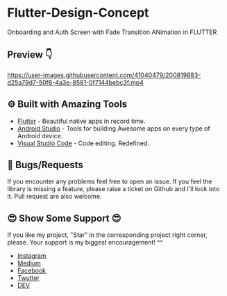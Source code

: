 # Flutter-Design-Concept
Onboarding and Auth Screen with Fade Transition ANimation in FLUTTER


## Preview 👇

https://user-images.githubusercontent.com/41040479/200819883-d25a79d7-50f6-4a3e-8581-0f7144bebc3f.mp4



## ⚙️ Built with Amazing Tools
- [Flutter](https://flutter.dev/) - Beautiful native apps in record time.
- [Android Studio](https://developer.android.com/studio) - Tools for building Awesome apps on every type of Android device.
- [Visual Studio Code](https://code.visualstudio.com/) - Code editing. Redefined.


## 🐛 Bugs/Requests
If you encounter any problems feel free to open an issue. If you feel the library is missing a feature, please raise a ticket on Github and I'll look into it. Pull request are also welcome.



## 😍	Show Some Support 😍

If you like my project, "Star" in the corresponding project right corner, please. Your support is my biggest encouragement! ^^

- [Instagram](https://www.instagram.com/_flutter.queen/)
- [Medium](https://medium.com/@flutterqueen)
- [Facebook](https://www.facebook.com/flutter.queen/)
- [Twutter](https://twitter.com/Queen33322)
- [DEV](https://dev.to/areedev)
